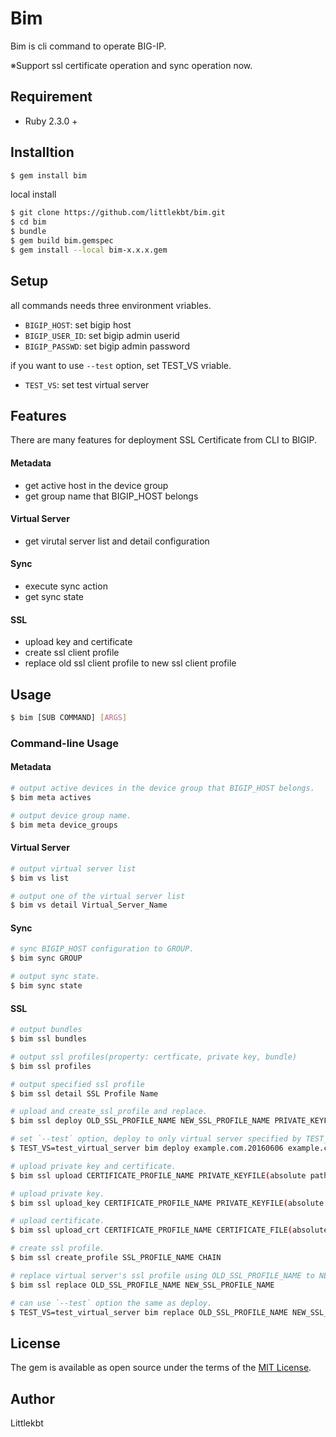 # Bim

Bim is cli command to operate BIG-IP.  

※Support ssl certificate operation and sync operation now.

## Requirement
- Ruby 2.3.0 +

## Installtion

```sh
$ gem install bim
```

local install
```sh
$ git clone https://github.com/littlekbt/bim.git
$ cd bim
$ bundle
$ gem build bim.gemspec
$ gem install --local bim-x.x.x.gem
```

## Setup
all commands needs three environment vriables.

- `BIGIP_HOST`: set bigip host
- `BIGIP_USER_ID`: set bigip admin userid
- `BIGIP_PASSWD`: set bigip admin password

if you want to use `--test` option, set TEST_VS vriable.
- `TEST_VS`: set test virtual server

## Features
There are many features for deployment SSL Certificate from CLI to BIGIP.

#### Metadata
- get active host in the device group  
- get group name that BIGIP_HOST belongs

#### Virtual Server
- get virutal server list and detail configuration

#### Sync
- execute sync action  
- get sync state

#### SSL
- upload key and certificate  
- create ssl client profile  
- replace old ssl client profile to new ssl client profile

## Usage

```sh
$ bim [SUB COMMAND] [ARGS]
```
### Command-line Usage

#### Metadata

```sh
# output active devices in the device group that BIGIP_HOST belongs.
$ bim meta actives

# output device group name.
$ bim meta device_groups
```

#### Virtual Server

```sh
# output virtual server list
$ bim vs list

# output one of the virtual server list
$ bim vs detail Virtual_Server_Name
```

#### Sync

```sh
# sync BIGIP_HOST configuration to GROUP.
$ bim sync GROUP

# output sync state.  
$ bim sync state
```

#### SSL

```sh
# output bundles
$ bim ssl bundles

# output ssl profiles(property: certficate, private key, bundle)
$ bim ssl profiles

# output specified ssl profile
$ bim ssl detail SSL Profile Name

# upload and create_ssl_profile and replace.
$ bim ssl deploy OLD_SSL_PROFILE_NAME NEW_SSL_PROFILE_NAME PRIVATE_KEYFILE CERTIFICATE_FILE CHAIN

# set `--test` option, deploy to only virtual server specified by TEST_VS environment vriable.
$ TEST_VS=test_virtual_server bim deploy example.com.20160606 example.com.20170606 /path/to/example.com.key.20170606 /path/to/example.com.crt.20170606 chain --test

# upload private key and certificate.
$ bim ssl upload CERTIFICATE_PROFILE_NAME PRIVATE_KEYFILE(absolute path) CERTIFICATE_FILE(absolute path)

# upload private key.
$ bim ssl upload_key CERTIFICATE_PROFILE_NAME PRIVATE_KEYFILE(absolute path)

# upload certificate.
$ bim ssl upload_crt CERTIFICATE_PROFILE_NAME CERTIFICATE_FILE(absolute path)

# create ssl profile.
$ bim ssl create_profile SSL_PROFILE_NAME CHAIN

# replace virtual server's ssl profile using OLD_SSL_PROFILE_NAME to NEW_SSL_PROFILE_NAME.
$ bim ssl replace OLD_SSL_PROFILE_NAME NEW_SSL_PROFILE_NAME

# can use `--test` option the same as deploy.
$ TEST_VS=test_virtual_server bim replace OLD_SSL_PROFILE_NAME NEW_SSL_PROFILE_NAME --test
```

## License

The gem is available as open source under the terms of the [MIT License](http://opensource.org/licenses/MIT).

## Author
Littlekbt
